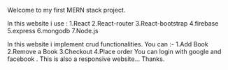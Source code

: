 Welcome to my first MERN stack project.

In this website i use :
1.React
2.React-router
3.React-bootstrap
4.firebase
5.express
6.mongodb
7.Node.js

In this website i implement crud functionalities.
You can :-
1.Add Book
2.Remove a Book
3.Checkout
4.Place order
You can login with google and facebook .
This is also a responsive website...
Thanks.
